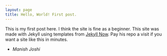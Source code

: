 ```yaml
---
layout: page
title: Hello, World! First post.
---
```


This is my first post here. I think the site is fine as a beginner. This site was made with Jekyll using templates from [Jekyll Now](https://github.com/barryclark/jekyll-now). Pay his repo a visit if you want a site like this in minutes.

- *Manish Joshi*
